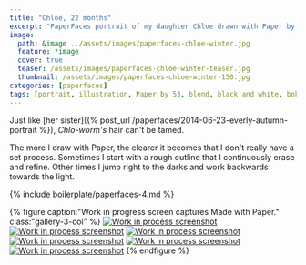 ```yaml
---
title: "Chloe, 22 months"
excerpt: "PaperFaces portrait of my daughter Chloe drawn with Paper by 53 on an iPad."
image: 
  path: &image ../assets/images/paperfaces-chloe-winter.jpg 
  feature: *image
  cover: true
  teaser: /assets/images/paperfaces-chloe-winter-teaser.jpg
  thumbnail: /assets/images/paperfaces-chloe-winter-150.jpg
categories: [paperfaces]
tags: [portrait, illustration, Paper by 53, blend, black and white, bokeh, twins]
---
```


Just like [her sister]({% post_url /paperfaces/2014-06-23-everly-autumn-portrait %}), *Chlo-worm's* hair can't be tamed.

The more I draw with Paper, the clearer it becomes that I don't really have a set process. Sometimes I start with a rough outline that I continuously erase and refine. Other times I jump right to the darks and work backwards towards the light.

{% include boilerplate/paperfaces-4.md %}

{% figure caption:"Work in progress screen captures Made with Paper." class:"gallery-3-col" %}
[![Work in process screenshot](/assets/images/paperfaces-chloe-winter-process-1-600.jpg)](/assets/images/paperfaces-chloe-winter-process-1-lg.jpg) [![Work in process screenshot](/assets/images/paperfaces-chloe-winter-process-2-600.jpg)](/assets/images/paperfaces-chloe-winter-process-2-lg.jpg) [![Work in process screenshot](/assets/images/paperfaces-chloe-winter-process-3-600.jpg)](/assets/images/paperfaces-chloe-winter-process-3-lg.jpg) [![Work in process screenshot](/assets/images/paperfaces-chloe-winter-process-4-600.jpg)](/assets/images/paperfaces-chloe-winter-process-4-lg.jpg) [![Work in process screenshot](/assets/images/paperfaces-chloe-winter-process-5-600.jpg)](/assets/images/paperfaces-chloe-winter-process-5-lg.jpg) [![Work in process screenshot](/assets/images/paperfaces-chloe-winter-process-6-600.jpg)](/assets/images/paperfaces-chloe-winter-process-6-lg.jpg)
{% endfigure %}

